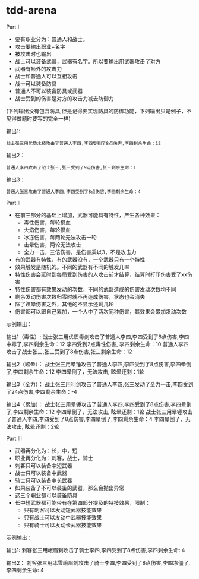 # tdd-arena
Part I

* 要有职业分为：普通人和战士。
* 攻击要输出职业+名字
* 被攻击时也输出
* 战士可以装备武器，武器有名字。所以要输出用武器攻击了对方
* 武器有额外的攻击力
* 战士和普通人可以互相攻击
* 战士可以装备防具
* 普通人不可以装备防具或武器
* 战士受到的伤害是对方的攻击力减去防御力

(下列输出没有包含防具,但是记得要实现防具的防御功能，下列输出只是例子，不见得做题时要写的完全一样)

输出1:

    战士张三用优质木棒攻击了普通人李四,李四受到了8点伤害,李四剩余生命：12

输出2：

    普通人李四攻击了战士张三,张三受到了9点伤害,张三剩余生命：1

输出3：

    普通人张三攻击了普通人李四,李四受到了8点伤害,李四剩余生命：4
    
Part II

* 在前三部分的基础上增加，武器可能具有特性，产生各种效果：
  * 毒性伤害，每轮损血
  * 火焰伤害，每轮损血
  * 冰冻伤害，每两轮无法攻击一轮
  * 击晕伤害，两轮无法攻击
  * 全力一击，三倍伤害，是伤害乘以3，不是攻击力
* 有的武器有特性，有的武器没有，一个武器只有一个特性
* 效果触发是随机的。不同的武器有不同的触发几率
* 特性伤害会延时到每局受到伤害的人攻击前才结算，结算时打印伤害受了xx伤害
* 特性伤害都有效果发动的次数，不同的武器造成的伤害发动次数均不同
* 剩余发动伤害次数归零时就不再造成伤害，状态也会消失
* 除了眩晕伤害之外，其他的不显示还剩几轮
* 伤害都可以跟自己累加，一个人中了两次同种伤害，其效果会累加发动次数

示例输出：

输出1（毒性）:
    战士张三用优质毒剑攻击了普通人李四,李四受到了8点伤害,李四中毒了,李四剩余生命：12
    李四受到2点毒性伤害, 李四剩余生命：10
    普通人李四攻击了战士张三,张三受到了8点伤害,张三剩余生命：12

输出2（眩晕）：
    战士张三用晕锤攻击了普通人李四,李四受到了8点伤害,李四晕倒了,李四剩余生命：12
    李四晕倒了，无法攻击, 眩晕还剩：1轮

输出3（全力）：
    战士张三用利剑攻击了普通人李四,张三发动了全力一击,李四受到了24点伤害,李四剩余生命：-4

输出4（累加）：
    战士张三用晕锤攻击了普通人李四,李四受到了8点伤害,李四晕倒了,李四剩余生命：12
    李四晕倒了，无法攻击, 眩晕还剩：1轮
    战士张三用晕锤攻击了普通人李四,李四受到了8点伤害,李四晕倒了,李四剩余生命：4
    李四晕倒了，无法攻击, 眩晕还剩：2轮


Part III

* 武器再分化为：长，中，短
* 职业再分化为：刺客，战士，骑士
* 刺客只可以装备中短武器
* 战士只可以装备中武器
* 骑士只可以装备中长武器
* 如果装备了不可以装备的武器，那么会抛出异常
* 这三个职业都可以装备防具
* 长中短武器都可能带有在第四部分提及的特技效果，限制：
  * 只有刺客可以发动短武器技能效果
  * 只有战士可以发动中武器技能效果
  * 只有骑士可以发动长武器技能效果

示例输出：

输出1:
    刺客张三用峨眉刺攻击了骑士李四,李四受到了8点伤害,李四剩余生命: 4

输出2：
    刺客张三用冰雪峨眉刺攻击了骑士李四,李四受到了8点伤害,李四冻僵了,李四剩余生命: 4
